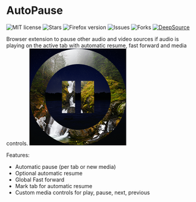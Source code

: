 # AutoPause
![MIT license](https://img.shields.io/github/license/NDevTK/AutoPause)
![Stars](https://img.shields.io/github/stars/NDevTK/AutoPause)
![Firefox version](https://img.shields.io/amo/v/autopause)
![Issues](https://img.shields.io/github/issues/NDevTK/AutoPause)
![Forks](https://img.shields.io/github/forks/NDevTK/AutoPause)
[![DeepSource](https://deepsource.io/gh/NDevTK/AutoPause.svg/?label=active+issues)](https://deepsource.io/gh/NDevTK/AutoPause/?ref=repository-badge)

Browser extension to pause other audio and video sources if audio is playing on the active tab with automatic resume, fast forward and media controls.
![Extension icon](icon.png)

Features:
- Automatic pause (per tab or new media)
- Optional automatic resume
- Global Fast forward
- Mark tab for automatic resume
- Custom media controls for play, pause, next, previous
